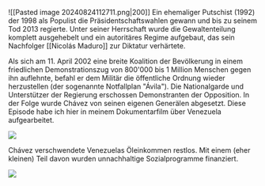 ![[Pasted image 20240824112711.png|200]]
Ein ehemaliger Putschist (1992) der 1998 als Populist die Präsidentschaftswahlen gewann und bis zu seinem Tod 2013 regierte. Unter seiner Herrschaft wurde die Gewaltenteilung komplett ausgehebelt und ein autoritäres Regime aufgebaut, das sein Nachfolger [[Nicolás Maduro]] zur Diktatur verhärtete.

Als sich am 11. April 2002 eine breite Koalition der Bevölkerung in einem friedlichen Demonstrationszug von 800'000 bis 1 Million Menschen gegen ihn auflehnte, befahl er dem Militär die öffentliche Ordnung wieder herzustellen (der sogenannte Notfallplan "Ávila"). Die Nationalgarde und Unterstützer der Regierung erschossen Demonstranten der Opposition. In der Folge wurde Chávez von seinen eigenen Generälen abgesetzt. Diese Episode habe ich hier in meinem Dokumentarfilm über Venezuela aufgearbeitet.

![](https://www.youtube.com/watch?v=qmlwiY62TMw&list=PLxk0nIhtXWQhP3oCjJAc2w54r6LyaeJ2V&index=5)

Chávez verschwendete Venezuelas Öleinkommen restlos. Mit einem (eher kleinen) Teil davon wurden unnachhaltige Sozialprogramme finanziert.

![](https://www.youtube.com/watch?v=-nRVL0Sycpc)